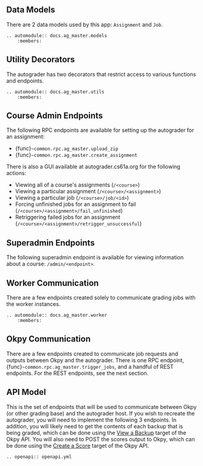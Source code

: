 ```{include} README.md
```

## Data Models

There are 2 data models used by this app: `Assignment` and `Job`.

```{eval-rst}
.. automodule:: docs.ag_master.models
    :members:
```

## Utility Decorators

The autograder has two decorators that restrict access to various functions
and endpoints.

```{eval-rst}
.. automodule:: docs.ag_master.utils
    :members:
```

## Course Admin Endpoints

The following RPC endpoints are available for setting up the autograder for an
assignment:
- {func}`~common.rpc.ag_master.upload_zip`
- {func}`~common.rpc.ag_master.create_assignment`

There is also a GUI available at autograder.cs61a.org for the following actions:
- Viewing all of a course's assignments (`/<course>`)
- Viewing a particular assignment (`/<course>/<assignment>`)
- Viewing a particular job (`/<course>/job/<id>`)
- Forcing unfinished jobs for an assignment to fail
  (`/<course>/<assignment>/fail_unfinished`)
- Retriggering failed jobs for an assignment
  (`/<course>/<assignment>/retrigger_unsuccessful`)

## Superadmin Endpoints

The following superadmin endpoint is available for viewing information about a
course: `/admin/<endpoint>`.

## Worker Communication

There are a few endpoints created solely to communicate grading jobs with the
worker instances.

```{eval-rst}
.. automodule:: docs.ag_master.worker
    :members:
```

## Okpy Communication

There are a few endpoints created to communicate job requests and outputs
between Okpy and the autograder. There is one RPC endpoint,
{func}`~common.rpc.ag_master.trigger_jobs`, and a handful of REST endpoints.
For the REST endpoints, see the next section.

## API Model

This is the set of endpoints that will be used to communicate between Okpy
(or other grading base) and the autograder host. If you wish to recreate the
autograder, you will need to implement the following 3 endpoints. In addition,
you will likely need to get the contents of each backup that is being graded,
which can be done using the
[View a Backup](https://okpy.github.io/documentation/ok-api.html#backups-view-a-backup)
target of the Okpy API. You will also need to POST the scores output to Okpy,
which can be done using the
[Create a Score](https://okpy.github.io/documentation/ok-api.html#scores-create-a-score)
target of the Okpy API.

```{eval-rst}
.. openapi:: openapi.yml
```